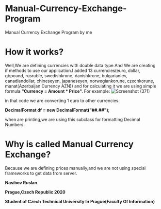 # Manual-Currency-Exchange-Program
Manual Currency Exchange Program by me

# How it works?
Well,We are defining currencies with double data type.And We are creating if methods to use our application.I added 13 currencies(euro, dollar, gbpound, rusruble, swedishkrone, danishkrone, bulgarianlev, canadiandollar, chineseyen, japaneseyen, norwegiankorune, czechkorune, manat(Azerbaijan Currency AZN)) and for calculating it we are using simple formula  <strong>"Currency = Amount * Price".</strong> 
 For example:
  ![Screenshot (371)](https://user-images.githubusercontent.com/44650808/80868625-33cbc300-8c9c-11ea-90c5-17a1e9a78362.png)

  in that code we are converting 1 euro to other currencies.
  
  <p><strong>DecimalFormat df = new DecimalFormat("##.##");</strong></p> 
  
  when are printing,we are using this subclass for formatting Decimal Numbers.
  
# Why is called Manual Currency Exchange?
Because we are defining prices manually,and we are not using special frameworks to get data from server.

<p><strong>Nasibov Ruslan</strong></p>
<p><strong>Prague,Czech Republic 2020</strong></p>
<p><strong>Student of Czech Technical University In Prague(Faculty Of Information)</strong></p>



 
